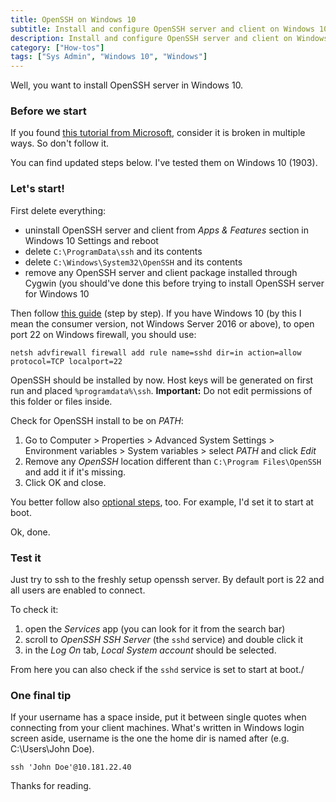 ```yaml
---
title: OpenSSH on Windows 10
subtitle: Install and configure OpenSSH server and client on Windows 10
description: Install and configure OpenSSH server and client on Windows 10
category: ["How-tos"]
tags: ["Sys Admin", "Windows 10", "Windows"]
---
```


Well, you want to install OpenSSH server in Windows 10.

### Before we start

If you found [this tutorial from Microsoft](https://devblogs.microsoft.com/powershell/using-the-openssh-beta-in-windows-10-fall-creators-update-and-windows-server-1709/), consider it is broken in multiple ways. So don't follow it.

You can find updated steps below. I've tested them on Windows 10 (1903).

### Let's start!

First delete everything:

  - uninstall OpenSSH server and client from *Apps & Features* section in Windows 10 Settings and reboot
  - delete `C:\ProgramData\ssh` and its contents
  - delete `C:\Windows\System32\OpenSSH` and its contents
  - remove any OpenSSH server and client package installed through Cygwin (you should've done this before trying to install OpenSSH server for Windows 10

Then follow [this guide](https://github.com/PowerShell/Win32-OpenSSH/wiki/Install-Win32-OpenSSH/0b6d262a5792ac48369f75faccf8172231146cb6) (step by step). If you have Windows 10 (by this I mean the consumer version, not Windows Server 2016 or above), to open port 22 on Windows firewall, you should use:

```
netsh advfirewall firewall add rule name=sshd dir=in action=allow protocol=TCP localport=22
```

OpenSSH should be installed by now. Host keys will be generated on first run and placed `%programdata%\ssh`. **Important:** Do not edit permissions of this folder or files inside.

Check for OpenSSH install to be on *PATH*:

1. Go to Computer > Properties > Advanced System Settings > Environment variables > System variables > select *PATH* and click *Edit*
2. Remove any *OpenSSH* location different than `C:\Program Files\OpenSSH` and add it if it's missing.
3. Click OK and close.

You better follow also [optional steps](https://github.com/PowerShell/Win32-OpenSSH/wiki/DefaultShell), too. For example, I'd set it to start at boot.

Ok, done.

### Test it

Just try to ssh to the freshly setup openssh server. By default port is 22 and all users are enabled to connect. 

To check it:

1. open the *Services* app (you can look for it from the search bar)
2. scroll to *OpenSSH SSH Server* (the `sshd` service) and double click it
3. in the *Log On* tab, *Local System account* should be selected. 

From here you can also check if the `sshd` service is set to start at boot./

### One final tip

If your username has a space inside, put it between single quotes when connecting from your client machines. What's written in Windows login screen aside, username is the one the home dir is named after (e.g. C:\Users\John Doe).

```
ssh 'John Doe'@10.181.22.40
```

Thanks for reading.

